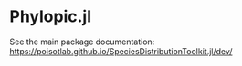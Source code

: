 # Phylopic.jl

See the main package documentation: https://poisotlab.github.io/SpeciesDistributionToolkit.jl/dev/